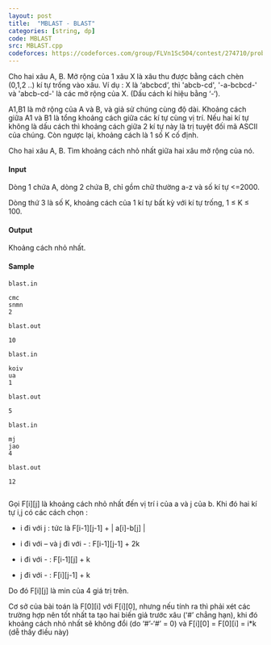 ```yaml
---
layout: post
title:  "MBLAST - BLAST"
categories: [string, dp]
code: MBLAST
src: MBLAST.cpp
codeforces: https://codeforces.com/group/FLVn1Sc504/contest/274710/problem/N
---
```




  







Cho hai xâu A, B. Mở rộng của 1 xâu X là xâu thu được bằng cách chèn (0,1,2 ..) kí tự trống vào xâu. Ví dụ : X là ‘abcbcd’, thì 'abcb-cd', '-a-bcbcd-' và 'abcb-cd-' là các mở rộng của X. (Dấu cách kí hiệu bằng ‘-‘).

A1,B1 là mở rộng của A và B, và giả sử chúng cùng độ dài. Khoảng cách giữa A1 và B1 là tổng khoảng cách giữa các kí tự cùng vị trí. Nếu hai kí tự không là dấu cách thì khoảng cách giữa 2 kí tự này là trị tuyệt đối mã ASCII của chúng. Còn ngược lại, khoảng cách là 1 số K cố định.

Cho hai xâu A, B. Tìm khoảng cách nhỏ nhất giữa hai xâu mở rộng của nó.

#### Input

Dòng 1 chứa A, dòng 2 chứa B, chỉ gồm chữ thường a-z và số kí tự <=2000.

Dòng thứ 3 là số K, khoảng cách của 1 kí tự bất kỳ với kí tự trống, 1 ≤ K ≤ 100.

#### Output

Khoảng cách nhỏ nhất.

#### Sample

```
blast.in 
 
cmc 
snmn 
2 
 
blast.out 
 
10 

blast.in 
 
koiv 
ua 
1 
 
blast.out 
 
5

blast.in 
 
mj 
jao 
4 
 
blast.out 
 
12 


```

<!--more-->



Gọi F[i][j] là khoảng cách nhỏ nhất đến vị trí i của a và j của b. Khi đó hai kí tự i,j có các cách chọn : 

+ i đi với j : tức là F[i-1][j-1] + | a[i]-b[j] |

+ i đi với – và j đi với - : F[i-1][j-1] + 2k

+ i đi với - : F[i-1][j] + k

+ j đi với - : F[i][j-1] + k

Do đó F[i][j] là min của 4 giá trị trên.

Cơ sở của bài toán là F[0][i] với F[i][0], nhưng nếu tính ra thì phải xét các trường hợp nên tốt nhất ta tạo hai biến giả trước xâu (‘#’ chẳng hạn), khi đó khoảng cách nhỏ nhất sẽ không đổi (do ‘#’-‘#’ = 0) và F[i][0] = F[0][i] = i*k (dễ thấy điều này)
